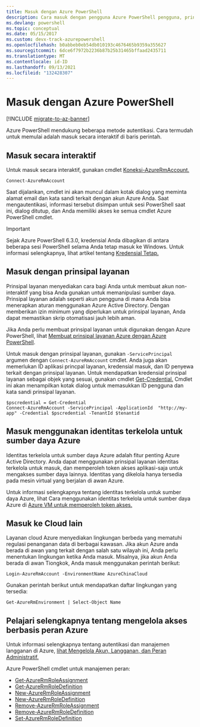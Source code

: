 ```yaml
---
title: Masuk dengan Azure PowerShell
description: Cara masuk dengan pengguna Azure PowerShell pengguna, prinsipal layanan, atau dengan identitas yang dikelola untuk sumber daya Azure.
ms.devlang: powershell
ms.topic: conceptual
ms.date: 05/15/2017
ms.custom: devx-track-azurepowershell
ms.openlocfilehash: b0abbeb0eb54db010193c4676465b9359a355627
ms.sourcegitcommit: 6dce6f7972b2236b87b25b31465bffaad2435711
ms.translationtype: MT
ms.contentlocale: id-ID
ms.lasthandoff: 09/13/2021
ms.locfileid: "132428307"
---
```

# <a name="sign-in-with-azure-powershell"></a>Masuk dengan Azure PowerShell

[!INCLUDE [migrate-to-az-banner](../../includes/migrate-to-az-banner.md)]

Azure PowerShell mendukung beberapa metode autentikasi. Cara termudah untuk memulai adalah masuk secara interaktif di baris perintah.

## <a name="sign-in-interactively"></a>Masuk secara interaktif

Untuk masuk secara interaktif, gunakan cmdlet [Koneksi-AzureRmAccount.](/powershell/module/azurerm.profile/connect-azurermaccount)

```azurepowershell-interactive
Connect-AzureRmAccount
```

Saat dijalankan, cmdlet ini akan muncul dalam kotak dialog yang meminta alamat email dan kata sandi terkait dengan akun Azure Anda. Saat mengautentikasi, informasi tersebut disimpan untuk sesi PowerShell saat ini, dialog ditutup, dan Anda memiliki akses ke semua cmdlet Azure PowerShell cmdlet.

> [!IMPORTANT]
> Sejak Azure PowerShell 6.3.0, kredensial Anda dibagikan di antara beberapa sesi PowerShell selama Anda tetap masuk ke Windows. Untuk informasi selengkapnya, lihat artikel tentang [Kredensial Tetap.](context-persistence.md)

## <a name="sign-in-with-a-service-principal"></a>Masuk dengan prinsipal layanan

Prinsipal layanan menyediakan cara bagi Anda untuk membuat akun non-interaktif yang bisa Anda gunakan untuk memanipulasi sumber daya. Prinsipal layanan adalah seperti akun pengguna di mana Anda bisa menerapkan aturan menggunakan Azure Active Directory. Dengan memberikan izin minimum yang diperlukan untuk prinsipal layanan, Anda dapat memastikan skrip otomatisasi jauh lebih aman.

Jika Anda perlu membuat prinsipal layanan untuk digunakan dengan Azure PowerShell, lihat [Membuat prinsipal layanan Azure dengan Azure PowerShell](create-azure-service-principal-azureps.md).

Untuk masuk dengan prinsipal layanan, gunakan `-ServicePrincipal` argumen dengan `Connect-AzureRmAccount` cmdlet. Anda juga akan memerlukan ID aplikasi princpal layanan, kredensial masuk, dan ID penyewa terkait dengan prinsipal layanan. Untuk mendapatkan kredensial prinsipal layanan sebagai objek yang sesuai, gunakan cmdlet [Get-Credential.](/powershell/module/microsoft.powershell.security/get-credential) Cmdlet ini akan menampilkan kotak dialog untuk memasukkan ID pengguna dan kata sandi prinsipal layanan.

```azurepowershell-interactive
$pscredential = Get-Credential
Connect-AzureRmAccount -ServicePrincipal -ApplicationId  "http://my-app" -Credential $pscredential -TenantId $tenantid
```

## <a name="sign-in-using-managed-identities-for-azure-resources"></a>Masuk menggunakan identitas terkelola untuk sumber daya Azure

Identitas terkelola untuk sumber daya Azure adalah fitur penting Azure Active Directory. Anda dapat menggunakan prinsipal layanan identitas terkelola untuk masuk, dan memperoleh token akses aplikasi-saja untuk mengakses sumber daya lainnya. Identitas yang dikelola hanya tersedia pada mesin virtual yang berjalan di awan Azure.

Untuk informasi selengkapnya tentang identitas terkelola untuk sumber daya Azure, lihat Cara menggunakan identitas terkelola untuk sumber daya Azure di [Azure VM untuk memperoleh token akses.](/azure/active-directory/managed-identities-azure-resources/how-to-use-vm-token)

## <a name="sign-in-to-another-cloud"></a>Masuk ke Cloud lain

Layanan cloud Azure menyediakan lingkungan berbeda yang mematuhi regulasi penanganan data di berbagai kawasan. Jika akun Azure anda berada di awan yang terkait dengan salah satu wilayah ini, Anda perlu menentukan lingkungan ketika Anda masuk. Misalnya, jika akun Anda berada di awan Tiongkok, Anda masuk menggunakan perintah berikut:

```azurepowershell-interactive
Login-AzureRmAccount -EnvironmentName AzureChinaCloud
```

Gunakan perintah berikut untuk mendapatkan daftar lingkungan yang tersedia:

```azurepowershell-interactive
Get-AzureRmEnvironment | Select-Object Name
```

## <a name="learn-more-about-managing-azure-role-based-access"></a>Pelajari selengkapnya tentang mengelola akses berbasis peran Azure

Untuk informasi selengkapnya tentang autentikasi dan manajemen langganan di Azure, [lihat Mengelola Akun, Langganan, dan Peran Administratif.](/azure/active-directory/role-based-access-control-configure)

Azure PowerShell cmdlet untuk manajemen peran:

* [Get-AzureRmRoleAssignment](/powershell/module/AzureRM.Resources/Get-AzureRmRoleAssignment)
* [Get-AzureRmRoleDefinition](/powershell/module/AzureRM.Resources/Get-AzureRmRoleDefinition)
* [New-AzureRmRoleAssignment](/powershell/module/AzureRM.Resources/New-AzureRmRoleAssignment)
* [New-AzureRmRoleDefinition](/powershell/module/AzureRM.Resources/New-AzureRmRoleDefinition)
* [Remove-AzureRmRoleAssignment](/powershell/module/AzureRM.Resources/Remove-AzureRmRoleAssignment)
* [Remove-AzureRmRoleDefinition](/powershell/module/AzureRM.Resources/Remove-AzureRmRoleDefinition)
* [Set-AzureRmRoleDefinition](/powershell/module/AzureRM.Resources/Set-AzureRmRoleDefinition)
